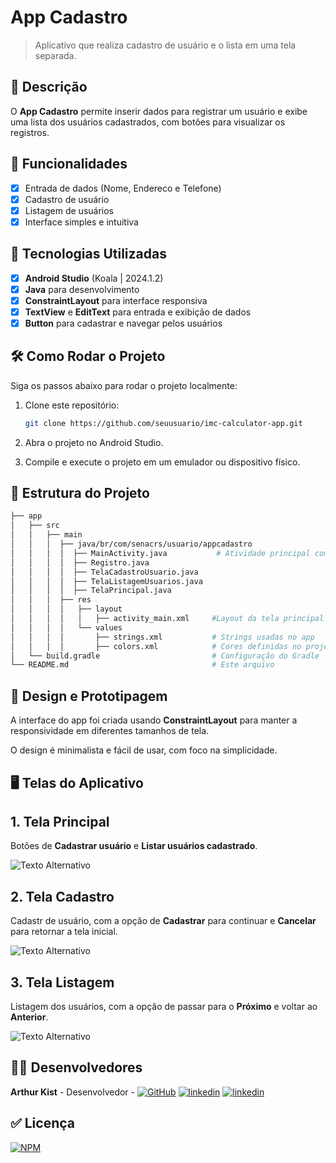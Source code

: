 # **App Cadastro**

> Aplicativo que realiza cadastro de usuário e o lista em uma tela separada.

## 📱 Descrição

O **App Cadastro** permite inserir dados para registrar um usuário e exibe uma lista dos usuários cadastrados, com botões para visualizar os registros.

## 🔧 Funcionalidades

- [x] Entrada de dados (Nome, Endereco e Telefone)
- [x] Cadastro de usuário
- [x] Listagem de usuários
- [x] Interface simples e intuitiva

## 🚀 Tecnologias Utilizadas

- [x] **Android Studio** (Koala | 2024.1.2)
- [x] **Java** para desenvolvimento
- [x] **ConstraintLayout** para interface responsiva
- [x] **TextView** e **EditText** para entrada e exibição de dados
- [x] **Button** para cadastrar e navegar pelos usuários

## 🛠️ Como Rodar o Projeto

Siga os passos abaixo para rodar o projeto localmente:

1. Clone este repositório:

    ```bash
    git clone https://github.com/seuusuario/imc-calculator-app.git

    ```

2. Abra o projeto no Android Studio.
3. Compile e execute o projeto em um emulador ou dispositivo físico.

## 📂 Estrutura do Projeto

```bash
├── app
│   ├── src
│   │   ├── main
│   │   │  ├── java/br/com/senacrs/usuario/appcadastro
│   │   │  │  ├── MainActivity.java           # Atividade principal com appCadastro
│   │   │  │  ├── Registro.java
│   │   │  │  ├── TelaCadastroUsuario.java
│   │   │  │  ├── TelaListagemUsuarios.java
│   │   │  │  ├── TelaPrincipal.java
│   │   │  ├── res
│   │   │  │   ├── layout
│   │   │  │   │   ├── activity_main.xml     #Layout da tela principal
│   │   │  │   └── values
│   │   │  │       ├── strings.xml           # Strings usadas no app
│   │   │  │       ├── colors.xml            # Cores definidas no projeto
│   └── build.gradle                         # Configuração do Gradle
└── README.md                                # Este arquivo
```
## 🎨 Design e Prototipagem
 
A interface do app foi criada usando **ConstraintLayout** para manter a responsividade em diferentes tamanhos de tela.
 
O design é minimalista e fácil de usar, com foco na simplicidade.
 
 ## 🖥️ Telas do Aplicativo

## 1. Tela Principal
   
   Botões de **Cadastrar usuário** e **Listar usuários cadastrado**.
   
![Texto Alternativo](https://github.com/Kist19/AppCadastro/blob/master/telaprincipal_appcadastro.jpg?raw=true)

## 2. Tela Cadastro
   
   Cadastr de usuário, com a opção de **Cadastrar** para continuar e **Cancelar** para retornar a tela inicial.
   
![Texto Alternativo](https://github.com/Kist19/AppCadastro/blob/master/cadastro_appcadastro.jpg?raw=true)

## 3. Tela Listagem
   
   Listagem dos usuários, com a opção de passar para o **Próximo** e voltar ao **Anterior**.
   
![Texto Alternativo](https://github.com/Kist19/AppCadastro/blob/master/listagem_appcadastro.jpg?raw=true)

## 👨‍💻 Desenvolvedores

**Arthur Kist** - Desenvolvedor - [![GitHub](https://img.shields.io/badge/GitHub-100000?style=for-the-badge&logo=github&logoColor=white)](https://github.com/Kist19) [![linkedin](https://img.shields.io/badge/LinkedIn-0077B5?style=for-the-badge&logo=linkedin&logoColor=white)](https://www.linkedin.com/in/arthur-kist-34b176254/) [![linkedin](https://img.shields.io/badge/Instagram-E4405F?style=for-the-badge&logo=instagram&logoColor=white)](https://www.instagram.com/kist_19_/)

 ## ✅ Licença 
 
 [![NPM](https://img.shields.io/npm/l/react)](https://github.com/Kist19/AppCadastro/blob/master/LICENSE)
